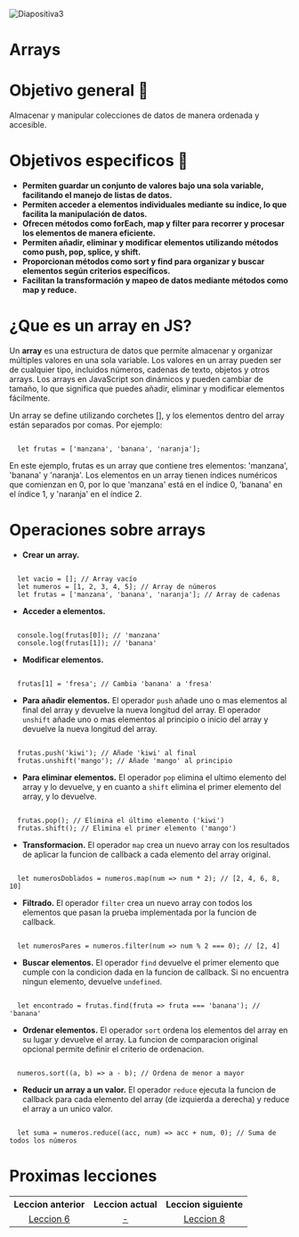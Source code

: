 ![Diapositiva3](https://github.com/user-attachments/assets/8edcdfed-e7bd-4482-acd7-b240dbc13c92)

# Arrays
# Objetivo general 📒
Almacenar y manipular colecciones de datos de manera ordenada y accesible.

# Objetivos especificos 📕
* **Permiten guardar un conjunto de valores bajo una sola variable, facilitando el manejo de listas de datos.**
* **Permiten acceder a elementos individuales mediante su índice, lo que facilita la manipulación de datos.**
* **Ofrecen métodos como forEach, map y filter para recorrer y procesar los elementos de manera eficiente.**
* **Permiten añadir, eliminar y modificar elementos utilizando métodos como push, pop, splice, y shift.**
* **Proporcionan métodos como sort y find para organizar y buscar elementos según criterios específicos.**
* **Facilitan la transformación y mapeo de datos mediante métodos como map y reduce.**

# ¿Que es un array en JS?
Un <strong>array</strong> es una estructura de datos que permite almacenar y organizar múltiples valores en una sola variable. Los valores en un array pueden ser de cualquier tipo, incluidos números, cadenas de texto, objetos y otros arrays. Los arrays en JavaScript son dinámicos y pueden cambiar de tamaño, lo que significa que puedes añadir, eliminar y modificar elementos fácilmente.

Un array se define utilizando corchetes [], y los elementos dentro del array están separados por comas. Por ejemplo:
<pre><code>
  let frutas = ['manzana', 'banana', 'naranja'];
</code></pre>
En este ejemplo, frutas es un array que contiene tres elementos: 'manzana', 'banana' y 'naranja'. Los elementos en un array tienen índices numéricos que comienzan en 0, por lo que 'manzana' está en el índice 0, 'banana' en el índice 1, y 'naranja' en el índice 2.

# Operaciones sobre arrays
* **Crear un array.**
<pre><code>
  let vacio = []; // Array vacío
  let numeros = [1, 2, 3, 4, 5]; // Array de números
  let frutas = ['manzana', 'banana', 'naranja']; // Array de cadenas
</code></pre>

* **Acceder a elementos.**
<pre><code>
  console.log(frutas[0]); // 'manzana'
  console.log(frutas[1]); // 'banana'
</code></pre>

* **Modificar elementos.**
<pre><code>
  frutas[1] = 'fresa'; // Cambia 'banana' a 'fresa'
</code></pre>

* **Para añadir elementos.** El operador `push` añade uno o mas elementos al final del array y devuelve la nueva longitud del array. El operador `unshift` añade uno o mas elementos al principio o inicio del array y devuelve la nueva longitud del array.
<pre><code>
  frutas.push('kiwi'); // Añade 'kiwi' al final
  frutas.unshift('mango'); // Añade 'mango' al principio
</code></pre>

* **Para eliminar elementos.** El operador `pop` elimina el ultimo elemento del array y lo devuelve, y en cuanto a `shift` elimina el primer elemento del array, y lo devuelve.
<pre><code>
  frutas.pop(); // Elimina el último elemento ('kiwi')
  frutas.shift(); // Elimina el primer elemento ('mango')
</code></pre>

* **Transformacion.** El operador `map` crea un nuevo array con los resultados de aplicar la funcion de callback a cada elemento del array original.
<pre><code>
  let numerosDoblados = numeros.map(num => num * 2); // [2, 4, 6, 8, 10]
</code></pre>

* **Filtrado.** El operador `filter` crea un nuevo array con todos los elementos que pasan la prueba implementada por la funcion de callback.
<pre><code>
  let numerosPares = numeros.filter(num => num % 2 === 0); // [2, 4]
</code></pre>

* **Buscar elementos.** El operador `find` devuelve el primer elemento que cumple con la condicion dada en la funcion de callback. Si no encuentra ningun elemento, devuelve `undefined`.
<pre><code>
  let encontrado = frutas.find(fruta => fruta === 'banana'); // 'banana'
</code></pre>

* **Ordenar elementos.** El operador `sort` ordena los elementos del array en su lugar y devuelve el array. La funcion de comparacion original opcional permite definir el criterio de ordenacion.
<pre><code>
  numeros.sort((a, b) => a - b); // Ordena de menor a mayor
</code></pre>

* **Reducir un array a un valor.** El operador `reduce` ejecuta la funcion de callback para cada elemento del array (de izquierda a derecha) y reduce el array a un unico valor.
<pre><code>
  let suma = numeros.reduce((acc, num) => acc + num, 0); // Suma de todos los números
</code></pre>

# Proximas lecciones
<div align="center">
  <table>
    <tr>
      <th>Leccion anterior</th>
      <th>Leccion actual</th>
      <th>Leccion siguiente</th>
    </tr>
    <tr>
      <td align="center">
        <a href="https://github.com/MarioAlive99/curso-javascript/tree/main/LECCION%206.%20UNION%20DE%20OBJETOS">Leccion 6</a>
      </td>
      <td align="center">
        <a href="#">-</a>
      </td>
      <td align="center">
        <a href="">Leccion 8</a>
      </td>
    </tr>
  </table>
</div>

